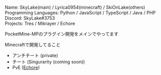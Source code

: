 Name: SkyLake(main) / Lyrica0954(minecraft) / SkiOnLake(others)  
Programming Languages: Python / JavaScript / TypeScript / Java / PHP  
Discord: SkyLake#3753  
Projects: Tres / Mikrayer / Echore

PocketMine-MPのプラグイン開発をメインでやってます

Minecraftで開発してること
- アンチチート (private)
- チート (Singurarity (coming soon))
- PvE ([Echore](https://github.com/Echore-Server
))
